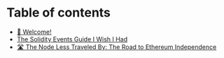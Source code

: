 # Table of contents

* [👋 Welcome!](README.md)
* [The Solidity Events Guide I Wish I Had](the-solidity-events-guide-i-wish-i-had.md)
* [🛣 The Node Less Traveled By: The Road to Ethereum Independence](the-node-less-traveled-by-the-road-to-ethereum-independence.md)
